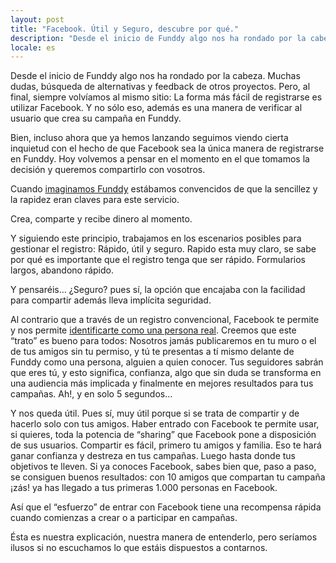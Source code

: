 ```yaml
---
layout: post
title: "Facebook. Útil y Seguro, descubre por qué."
description: "Desde el inicio de Funddy algo nos ha rondado por la cabeza. Muchas dudas, búsqueda de alternativas y feedback de otros proyectos. Pero, al final, siempre volvíamos al mismo sitio: La forma más fácil de registrarse es utilizar Facebook. Y no sólo eso, además es una manera de verificar al usuario que crea su campaña en Funddy. "
locale: es
---
```


Desde el inicio de Funddy algo nos ha rondado por la cabeza. Muchas dudas, búsqueda de alternativas y feedback de otros proyectos. Pero, al final, siempre volvíamos al mismo sitio: La forma más fácil de registrarse es utilizar Facebook. Y no sólo eso, además es una manera de verificar al usuario que crea su campaña en Funddy. 

Bien, incluso ahora que ya hemos lanzando  seguimos viendo cierta inquietud con el hecho de que Facebook sea la única manera de registrarse en Funddy. Hoy volvemos a pensar en el momento en el que tomamos la decisión y queremos compartirlo con vosotros.

Cuando [imaginamos Funddy](http://blog.funddy.com/3600)  estábamos convencidos de que la sencillez y la rapidez eran claves para este servicio. 

Crea, comparte y recibe dinero al momento. 

Y siguiendo este principio, trabajamos en los escenarios posibles para gestionar el registro: Rápido, útil y seguro. Rapido esta muy claro,  se sabe por qué es importante que el registro tenga que ser rápido. Formularios largos, abandono rápido. 

Y pensaréis… ¿Seguro? pues sí, la opción que encajaba con la facilidad para compartir además lleva implícita seguridad. 

Al contrario que a través de un registro convencional, Facebook te permite y nos permite [identificarte como una persona real](https://www.facebook.com/help/398085743567023). Creemos que este “trato” es bueno para todos:  Nosotros jamás publicaremos en tu muro o el de tus amigos sin tu permiso, y tú  te presentas a tí mismo delante de Funddy como una persona, alguien a quien conocer. Tus seguidores sabrán que eres tú, y esto significa, confianza, algo que sin duda se transforma en una audiencia más implicada y finalmente en mejores resultados para tus campañas. Ah!, y en solo 5 segundos…

Y nos queda útil. Pues sí, muy útil porque si se trata de compartir y de hacerlo solo con tus amigos. Haber entrado con Facebook te permite usar, si quieres, toda la potencia de “sharing” que Facebook pone a disposición de sus usuarios. Compartir es fácil, primero tu amigos y familia. Eso te hará ganar confianza y destreza en tus campañas. Luego hasta donde tus objetivos te lleven. Si ya conoces Facebook, sabes bien que, paso a paso, se consiguen buenos resultados: con 10 amigos que compartan tu campaña ¡zás! ya has llegado a tus primeras 1.000 personas en Facebook. 

Así que el “esfuerzo” de entrar con Facebook tiene una recompensa rápida cuando comienzas a crear o a participar en campañas. 

Ésta es nuestra explicación, nuestra manera de entenderlo, pero seríamos ilusos si no escuchamos lo que estáis dispuestos a contarnos.
